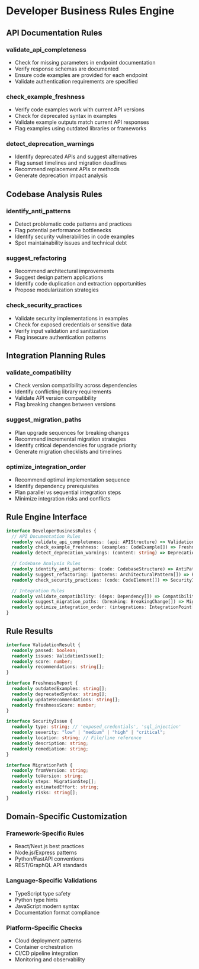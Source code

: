 # Developer Business Rules Engine

## API Documentation Rules

### validate_api_completeness

- Check for missing parameters in endpoint documentation
- Verify response schemas are documented
- Ensure code examples are provided for each endpoint
- Validate authentication requirements are specified

### check_example_freshness

- Verify code examples work with current API versions
- Check for deprecated syntax in examples
- Validate example outputs match current API responses
- Flag examples using outdated libraries or frameworks

### detect_deprecation_warnings

- Identify deprecated APIs and suggest alternatives
- Flag sunset timelines and migration deadlines
- Recommend replacement APIs or methods
- Generate deprecation impact analysis

## Codebase Analysis Rules

### identify_anti_patterns

- Detect problematic code patterns and practices
- Flag potential performance bottlenecks
- Identify security vulnerabilities in code examples
- Spot maintainability issues and technical debt

### suggest_refactoring

- Recommend architectural improvements
- Suggest design pattern applications
- Identify code duplication and extraction opportunities
- Propose modularization strategies

### check_security_practices

- Validate security implementations in examples
- Check for exposed credentials or sensitive data
- Verify input validation and sanitization
- Flag insecure authentication patterns

## Integration Planning Rules

### validate_compatibility

- Check version compatibility across dependencies
- Identify conflicting library requirements
- Validate API version compatibility
- Flag breaking changes between versions

### suggest_migration_paths

- Plan upgrade sequences for breaking changes
- Recommend incremental migration strategies
- Identify critical dependencies for upgrade priority
- Generate migration checklists and timelines

### optimize_integration_order

- Recommend optimal implementation sequence
- Identify dependency prerequisites
- Plan parallel vs sequential integration steps
- Minimize integration risks and conflicts

## Rule Engine Interface

```typescript
interface DeveloperBusinessRules {
  // API Documentation Rules
  readonly validate_api_completeness: (api: APIStructure) => ValidationResult;
  readonly check_example_freshness: (examples: CodeExample[]) => FreshnessReport;
  readonly detect_deprecation_warnings: (content: string) => DeprecationWarning[];

  // Codebase Analysis Rules
  readonly identify_anti_patterns: (code: CodebaseStructure) => AntiPattern[];
  readonly suggest_refactoring: (patterns: ArchitecturalPattern[]) => RefactoringHint[];
  readonly check_security_practices: (code: CodeElement[]) => SecurityIssue[];

  // Integration Rules
  readonly validate_compatibility: (deps: Dependency[]) => CompatibilityIssue[];
  readonly suggest_migration_paths: (breaking: BreakingChange[]) => MigrationPath[];
  readonly optimize_integration_order: (integrations: IntegrationPoint[]) => ExecutionPlan;
}
```

## Rule Results

```typescript
interface ValidationResult {
  readonly passed: boolean;
  readonly issues: ValidationIssue[];
  readonly score: number;
  readonly recommendations: string[];
}

interface FreshnessReport {
  readonly outdatedExamples: string[];
  readonly deprecatedSyntax: string[];
  readonly updateRecommendations: string[];
  readonly freshnessScore: number;
}

interface SecurityIssue {
  readonly type: string; // 'exposed_credentials', 'sql_injection'
  readonly severity: "low" | "medium" | "high" | "critical";
  readonly location: string; // File/line reference
  readonly description: string;
  readonly remediation: string;
}

interface MigrationPath {
  readonly fromVersion: string;
  readonly toVersion: string;
  readonly steps: MigrationStep[];
  readonly estimatedEffort: string;
  readonly risks: string[];
}
```

## Domain-Specific Customization

### Framework-Specific Rules

- React/Next.js best practices
- Node.js/Express patterns
- Python/FastAPI conventions
- REST/GraphQL API standards

### Language-Specific Validations

- TypeScript type safety
- Python type hints
- JavaScript modern syntax
- Documentation format compliance

### Platform-Specific Checks

- Cloud deployment patterns
- Container orchestration
- CI/CD pipeline integration
- Monitoring and observability
